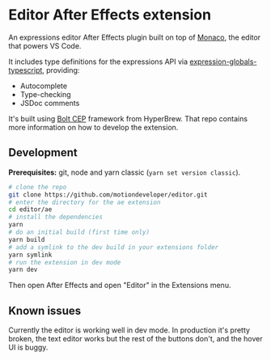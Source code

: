 # Editor After Effects extension

An expressions editor After Effects plugin built on top of [Monaco](https://github.com/microsoft/monaco-editor), the editor that powers VS Code.

It includes type definitions for the expressions API via [expression-globals-typescript](https://github.com/motiondeveloper/expression-globals-typescript), providing:

- Autocomplete
- Type-checking
- JSDoc comments

It's built using [Bolt CEP](https://github.com/hyperbrew/bolt-cep/) framework from HyperBrew. That repo contains more information on how to develop the extension.

## Development

**Prerequisites:** git, node and yarn classic (`yarn set version classic`).

```sh
# clone the repo
git clone https://github.com/motiondeveloper/editor.git
# enter the directory for the ae extension
cd editor/ae
# install the dependencies
yarn
# do an initial build (first time only)
yarn build
# add a symlink to the dev build in your extensions folder
yarn symlink
# run the extension in dev mode
yarn dev
```

Then open After Effects and open "Editor" in the Extensions menu.

## Known issues

Currently the editor is working well in dev mode. In production it's pretty broken, the text editor works but the rest of the buttons don't, and the hover UI is buggy.
